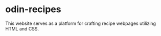 # odin-recipes

This website serves as a platform for crafting recipe webpages utilizing HTML and CSS.